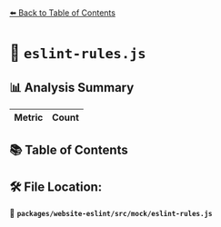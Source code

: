 [⬅️ Back to Table of Contents](../../../../index.md)

# 📄 `eslint-rules.js`

## 📊 Analysis Summary

| Metric | Count |
|--------|-------|

## 📚 Table of Contents


## 🛠️ File Location:
📂 **`packages/website-eslint/src/mock/eslint-rules.js`**